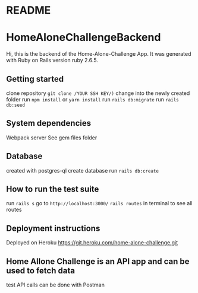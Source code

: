 # README

# HomeAloneChallengeBackend

Hi, this is the backend of the Home-Alone-Challenge App.
It was generated with Ruby on Rails version ruby 2.6.5.

## Getting started
clone repository `git clone /YOUR SSH KEY/)`
change into the newly created folder
run `npm install` or `yarn install`
run `rails db:migrate`
run `rails db:seed`

## System dependencies
Webpack server
See gem files folder

## Database 
created with postgres-ql
create database run `rails db:create`

## How to run the test suite
run `rails s`
go to `http://localhost:3000/`
`rails routes` in terminal to see all routes

## Deployment instructions
Deployed on Heroku
https://git.heroku.com/home-alone-challenge.git

## Home Allone Challenge is an API app and can be used to fetch data
test API calls can be done with Postman


